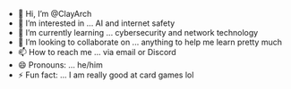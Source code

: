 - 👋 Hi, I’m @ClayArch
- 👀 I’m interested in ... AI and internet safety
- 🌱 I’m currently learning ... cybersecurity and network technology
- 💞️ I’m looking to collaborate on ... anything to help me learn pretty much
- 📫 How to reach me ... via email or Discord
- 😄 Pronouns: ... he/him
- ⚡ Fun fact: ... I am really good at card games lol

<!---
ClayArch/ClayArch is a ✨ special ✨ repository because its `README.md` (this file) appears on your GitHub profile.
You can click the Preview link to take a look at your changes.
--->
